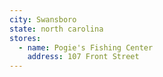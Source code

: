 ```yaml
---
city: Swansboro
state: north carolina
stores:
  - name: Pogie's Fishing Center
    address: 107 Front Street
---
```

